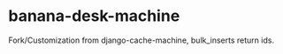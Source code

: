 banana-desk-machine
===================

Fork/Customization from django-cache-machine, bulk_inserts return ids.

